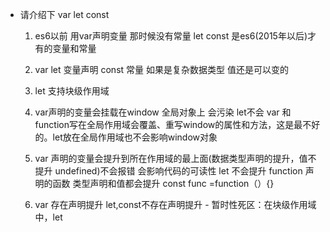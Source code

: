 - 请介绍下 var let const
    1. es6以前 用var声明变量 那时候没有常量
        let const 是es6(2015年以后)才有的变量和常量
    2. var let 变量声明
        const 常量 如果是复杂数据类型 值还是可以变的

    3. let 支持块级作用域
    4. var声明的变量会挂载在window 全局对象上 会污染
        let不会
        var 和 function写在全局作用域会覆盖、重写window的属性和方法，这是最不好的。let放在全局作用域也不会影响window对象
    5. var 声明的变量会提升到所在作用域的最上面(数据类型声明的提升，值不提升 undefined)不会报错
        会影响代码的可读性
        let 不会提升
        function 声明的函数 类型声明和值都会提升
        const func =function（）{}

    6. var 存在声明提升   let,const不存在声明提升
      - 暂时性死区：在块级作用域中，let